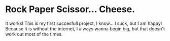 # Rock Paper Scissor... Cheese.

It works! This is my first succesfull project, I know... I suck, but I am happy! Because it is without the internet, I always wanna begin big, but that doesn't work out most of the times.